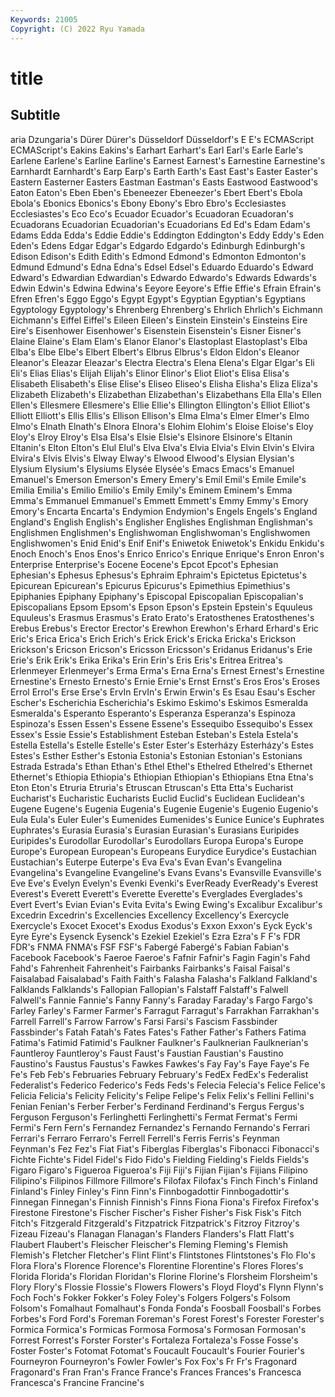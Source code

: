 ```yaml
---
Keywords: 21005
Copyright: (C) 2022 Ryu Yamada
---
```



# title

## Subtitle
aria Dzungaria's
Dürer Dürer's Düsseldorf Düsseldorf's E E's ECMAScript ECMAScript's Eakins Eakins's
Earhart Earhart's Earl Earl's Earle Earle's Earlene Earlene's Earline Earline's
Earnest Earnest's Earnestine Earnestine's Earnhardt Earnhardt's Earp Earp's Earth Earth's
East East's Easter Easter's Eastern Easterner Easters Eastman Eastman's Easts
Eastwood Eastwood's Eaton Eaton's Eben Eben's Ebeneezer Ebeneezer's Ebert Ebert's
Ebola Ebola's Ebonics Ebonics's Ebony Ebony's Ebro Ebro's Ecclesiastes Ecclesiastes's
Eco Eco's Ecuador Ecuador's Ecuadoran Ecuadoran's Ecuadorans Ecuadorian Ecuadorian's Ecuadorians
Ed Ed's Edam Edam's Edams Edda Edda's Eddie Eddie's Eddington
Eddington's Eddy Eddy's Eden Eden's Edens Edgar Edgar's Edgardo Edgardo's
Edinburgh Edinburgh's Edison Edison's Edith Edith's Edmond Edmond's Edmonton Edmonton's
Edmund Edmund's Edna Edna's Edsel Edsel's Eduardo Eduardo's Edward Edward's
Edwardian Edwardian's Edwardo Edwardo's Edwards Edwards's Edwin Edwin's Edwina Edwina's
Eeyore Eeyore's Effie Effie's Efrain Efrain's Efren Efren's Eggo Eggo's
Egypt Egypt's Egyptian Egyptian's Egyptians Egyptology Egyptology's Ehrenberg Ehrenberg's Ehrlich
Ehrlich's Eichmann Eichmann's Eiffel Eiffel's Eileen Eileen's Einstein Einstein's Einsteins
Eire Eire's Eisenhower Eisenhower's Eisenstein Eisenstein's Eisner Eisner's Elaine Elaine's
Elam Elam's Elanor Elanor's Elastoplast Elastoplast's Elba Elba's Elbe Elbe's
Elbert Elbert's Elbrus Elbrus's Eldon Eldon's Eleanor Eleanor's Eleazar Eleazar's
Electra Electra's Elena Elena's Elgar Elgar's Eli Eli's Elias Elias's
Elijah Elijah's Elinor Elinor's Eliot Eliot's Elisa Elisa's Elisabeth Elisabeth's
Elise Elise's Eliseo Eliseo's Elisha Elisha's Eliza Eliza's Elizabeth Elizabeth's
Elizabethan Elizabethan's Elizabethans Ella Ella's Ellen Ellen's Ellesmere Ellesmere's Ellie
Ellie's Ellington Ellington's Elliot Elliot's Elliott Elliott's Ellis Ellis's Ellison
Ellison's Elma Elma's Elmer Elmer's Elmo Elmo's Elnath Elnath's Elnora
Elnora's Elohim Elohim's Eloise Eloise's Eloy Eloy's Elroy Elroy's Elsa
Elsa's Elsie Elsie's Elsinore Elsinore's Eltanin Eltanin's Elton Elton's Elul
Elul's Elva Elva's Elvia Elvia's Elvin Elvin's Elvira Elvira's Elvis
Elvis's Elway Elway's Elwood Elwood's Elysian Elysian's Elysium Elysium's Elysiums
Elysée Elysée's Emacs Emacs's Emanuel Emanuel's Emerson Emerson's Emery Emery's
Emil Emil's Emile Emile's Emilia Emilia's Emilio Emilio's Emily Emily's
Eminem Eminem's Emma Emma's Emmanuel Emmanuel's Emmett Emmett's Emmy Emmy's
Emory Emory's Encarta Encarta's Endymion Endymion's Engels Engels's England England's
English English's Englisher Englishes Englishman Englishman's Englishmen Englishmen's Englishwoman Englishwoman's
Englishwomen Englishwomen's Enid Enid's Enif Enif's Eniwetok Eniwetok's Enkidu Enkidu's
Enoch Enoch's Enos Enos's Enrico Enrico's Enrique Enrique's Enron Enron's
Enterprise Enterprise's Eocene Eocene's Epcot Epcot's Ephesian Ephesian's Ephesus Ephesus's
Ephraim Ephraim's Epictetus Epictetus's Epicurean Epicurean's Epicurus Epicurus's Epimethius Epimethius's
Epiphanies Epiphany Epiphany's Episcopal Episcopalian Episcopalian's Episcopalians Epsom Epsom's Epson
Epson's Epstein Epstein's Equuleus Equuleus's Erasmus Erasmus's Erato Erato's Eratosthenes
Eratosthenes's Erebus Erebus's Erector Erector's Erewhon Erewhon's Erhard Erhard's Eric
Eric's Erica Erica's Erich Erich's Erick Erick's Ericka Ericka's Erickson
Erickson's Ericson Ericson's Ericsson Ericsson's Eridanus Eridanus's Erie Erie's Erik
Erik's Erika Erika's Erin Erin's Eris Eris's Eritrea Eritrea's Erlenmeyer
Erlenmeyer's Erma Erma's Erna Erna's Ernest Ernest's Ernestine Ernestine's Ernesto
Ernesto's Ernie Ernie's Ernst Ernst's Eros Eros's Eroses Errol Errol's
Erse Erse's ErvIn ErvIn's Erwin Erwin's Es Esau Esau's Escher
Escher's Escherichia Escherichia's Eskimo Eskimo's Eskimos Esmeralda Esmeralda's Esperanto Esperanto's
Esperanza Esperanza's Espinoza Espinoza's Essen Essen's Essene Essene's Essequibo Essequibo's
Essex Essex's Essie Essie's Establishment Esteban Esteban's Estela Estela's Estella
Estella's Estelle Estelle's Ester Ester's Esterházy Esterházy's Estes Estes's Esther
Esther's Estonia Estonia's Estonian Estonian's Estonians Estrada Estrada's Ethan Ethan's
Ethel Ethel's Ethelred Ethelred's Ethernet Ethernet's Ethiopia Ethiopia's Ethiopian Ethiopian's
Ethiopians Etna Etna's Eton Eton's Etruria Etruria's Etruscan Etruscan's Etta
Etta's Eucharist Eucharist's Eucharistic Eucharists Euclid Euclid's Euclidean Euclidean's Eugene
Eugene's Eugenia Eugenia's Eugenie Eugenie's Eugenio Eugenio's Eula Eula's Euler
Euler's Eumenides Eumenides's Eunice Eunice's Euphrates Euphrates's Eurasia Eurasia's Eurasian
Eurasian's Eurasians Euripides Euripides's Eurodollar Eurodollar's Eurodollars Europa Europa's Europe
Europe's European European's Europeans Eurydice Eurydice's Eustachian Eustachian's Euterpe Euterpe's
Eva Eva's Evan Evan's Evangelina Evangelina's Evangeline Evangeline's Evans Evans's
Evansville Evansville's Eve Eve's Evelyn Evelyn's Evenki Evenki's EverReady EverReady's
Everest Everest's Everett Everett's Everette Everette's Everglades Everglades's Evert Evert's
Evian Evian's Evita Evita's Ewing Ewing's Excalibur Excalibur's Excedrin Excedrin's
Excellencies Excellency Excellency's Exercycle Exercycle's Exocet Exocet's Exodus Exodus's Exxon
Exxon's Eyck Eyck's Eyre Eyre's Eysenck Eysenck's Ezekiel Ezekiel's Ezra
Ezra's F F's FDR FDR's FNMA FNMA's FSF FSF's Fabergé
Fabergé's Fabian Fabian's Facebook Facebook's Faeroe Faeroe's Fafnir Fafnir's Fagin
Fagin's Fahd Fahd's Fahrenheit Fahrenheit's Fairbanks Fairbanks's Faisal Faisal's Faisalabad
Faisalabad's Faith Faith's Falasha Falasha's Falkland Falkland's Falklands Falklands's Fallopian
Fallopian's Falstaff Falstaff's Falwell Falwell's Fannie Fannie's Fanny Fanny's Faraday
Faraday's Fargo Fargo's Farley Farley's Farmer Farmer's Farragut Farragut's Farrakhan
Farrakhan's Farrell Farrell's Farrow Farrow's Farsi Farsi's Fascism Fassbinder Fassbinder's
Fatah Fatah's Fates Fates's Father Father's Fathers Fatima Fatima's Fatimid
Fatimid's Faulkner Faulkner's Faulknerian Faulknerian's Fauntleroy Fauntleroy's Faust Faust's Faustian
Faustian's Faustino Faustino's Faustus Faustus's Fawkes Fawkes's Fay Fay's Faye
Faye's Fe Fe's Feb Feb's Februaries February February's FedEx FedEx's
Federalist Federalist's Federico Federico's Feds Feds's Felecia Felecia's Felice Felice's
Felicia Felicia's Felicity Felicity's Felipe Felipe's Felix Felix's Fellini Fellini's
Fenian Fenian's Ferber Ferber's Ferdinand Ferdinand's Fergus Fergus's Ferguson Ferguson's
Ferlinghetti Ferlinghetti's Fermat Fermat's Fermi Fermi's Fern Fern's Fernandez Fernandez's
Fernando Fernando's Ferrari Ferrari's Ferraro Ferraro's Ferrell Ferrell's Ferris Ferris's
Feynman Feynman's Fez Fez's Fiat Fiat's Fiberglas Fiberglas's Fibonacci Fibonacci's
Fichte Fichte's Fidel Fidel's Fido Fido's Fielding Fielding's Fields Fields's
Figaro Figaro's Figueroa Figueroa's Fiji Fiji's Fijian Fijian's Fijians Filipino
Filipino's Filipinos Fillmore Fillmore's Filofax Filofax's Finch Finch's Finland Finland's
Finley Finley's Finn Finn's Finnbogadottir Finnbogadottir's Finnegan Finnegan's Finnish Finnish's
Finns Fiona Fiona's Firefox Firefox's Firestone Firestone's Fischer Fischer's Fisher
Fisher's Fisk Fisk's Fitch Fitch's Fitzgerald Fitzgerald's Fitzpatrick Fitzpatrick's Fitzroy
Fitzroy's Fizeau Fizeau's Flanagan Flanagan's Flanders Flanders's Flatt Flatt's Flaubert
Flaubert's Fleischer Fleischer's Fleming Fleming's Flemish Flemish's Fletcher Fletcher's Flint
Flint's Flintstones Flintstones's Flo Flo's Flora Flora's Florence Florence's Florentine
Florentine's Flores Flores's Florida Florida's Floridan Floridan's Florine Florine's Florsheim
Florsheim's Flory Flory's Flossie Flossie's Flowers Flowers's Floyd Floyd's Flynn
Flynn's Foch Foch's Fokker Fokker's Foley Foley's Folgers Folgers's Folsom
Folsom's Fomalhaut Fomalhaut's Fonda Fonda's Foosball Foosball's Forbes Forbes's Ford
Ford's Foreman Foreman's Forest Forest's Forester Forester's Formica Formica's Formicas
Formosa Formosa's Formosan Formosan's Forrest Forrest's Forster Forster's Fortaleza Fortaleza's
Fosse Fosse's Foster Foster's Fotomat Fotomat's Foucault Foucault's Fourier Fourier's
Fourneyron Fourneyron's Fowler Fowler's Fox Fox's Fr Fr's Fragonard Fragonard's
Fran Fran's France France's Frances Frances's Francesca Francesca's Francine Francine's
